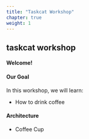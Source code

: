 ```yaml
---
title: "Taskcat Workshop"
chapter: true
weight: 1
---
```


## taskcat workshop

#### Welcome!

#### Our Goal
In this workshop, we will learn:

- How to drink coffee

#### Architecture

- Coffee Cup
